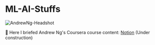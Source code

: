 # ML-AI-Stuffs
![AndrewNg-Headshot](https://user-images.githubusercontent.com/78297310/143755780-3e3dbefd-2df0-478d-8b42-f8efb86ab866.jpeg)

📌 Here I briefed Andrew Ng's Coursera course content:
[Notion](https://spectacled-homburg-df1.notion.site/Andrew-Ng-Course-60043bbdd25a4cbe90b7ec05d2c404ef) (Under construction)
